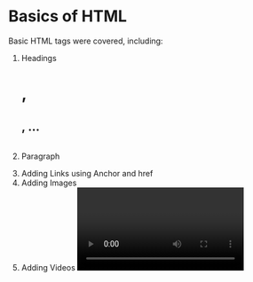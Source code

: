 # Basics of HTML

Basic HTML tags were covered, including: 

1. Headings <h1>, <h2>, ... <h6>
2. Paragraph <p>
3. Adding Links using Anchor <a> and href
4. Adding Images <img>
5. Adding Videos <video>